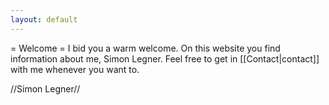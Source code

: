 ```yaml
---
layout: default
---
```

= Welcome =
I bid you a warm welcome. On this website you find information about me, Simon Legner. Feel free to get in [[Contact|contact]] with me whenever you want to.

//Simon Legner//
